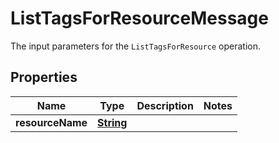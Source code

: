 

# ListTagsForResourceMessage

The input parameters for the <code>ListTagsForResource</code> operation.

## Properties

| Name | Type | Description | Notes |
|------------ | ------------- | ------------- | -------------|
|**resourceName** | [**String**](String.md) |  |  |



